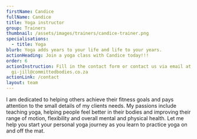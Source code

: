 ```yaml
---
firstName: Candice
fullName: Candice
title: Yoga instructor
group: Trainers
thumbnail: /assets/images/trainers/candice-trainer.png
specialisations:
  - title: Yoga
blurb: Yoga adds years to your life and life to your years.
actionHeading: Join a yoga class with Candice today!!!
order: 6
actionInstruction: Fill in the contact form or contact us via email at
  gi-jill@committedbodies.co.za
actionLink: /contact
layout: team
---
```

I am dedicated to helping others achieve their fitness goals and pays attention to the small details of my clients needs. My passions include teaching yoga, helping people feel better in their bodies and improving their range of motion, flexibility and overall mental and physical health.
Let me help you start your personal yoga journey as you learn to practice yoga on and off the mat.